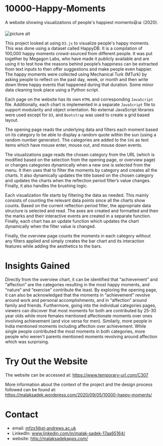 # 10000-Happy-Moments
A website showing visualizations of people's happiest moments😃📊 (2020).

![picture alt](https://github.com/MalakSadek/10000-Happy-Moments/blob/master/screenshot.png "Screenshot")

This project looked at using `D3.js` to visualize people's happy moments. This was done using a dataset called HappyDB. It is a compilation of 100,000 happy moments crowd-sourced from different people. It was put together by Megagon Labs, who have made it publicly available and are using it to test how the reasons behind people’s happiness can be extracted from text inputs to then offer suggestions and make people even happier. The happy moments were collected using Mechanical Turk (MTurk) by asking people to reflect on the past day, week, or month and then write down three happy events that happened during that duration. Some minor data cleaning took place using a Python script.

Each page on the website has its own `HTML` and corresponding `JavaScript` file. Additionally, each chart is implemented in a separate `JavaScript` file to support modularity and object orientation. No external JavaScript libraries were used except for `D3`, and `Bootstrap` was used to create a grid based layout. 

The opening page reads the underlying data and filters each moment based on its category to be able to display a random quote within the sun (using a random number generator). The categories are added to the `SVG` as text items which have mouse enter, mouse out, and mouse down events.

The visualizations page reads the chosen category from the URL (which is modified based on the selection from the opening page, or overview page) or changes categories dynamically when a new one is selected from the menu. It then uses that to filter the moments by category and creates all the charts. It also dynamically updates the title based on the chosen category and updates the charts when the reflection period filter’s value changes. Finally, it also handles the brushing logic.

Each visualization file starts by filtering the data as needed. This mainly consists of counting the relevant data points since all the charts show counts. Based on the current reflection period filter, the appropriate data structure is selected and read. The axes are created and formatted and then the marks and their interactive events are created in a separate function. Finally, each chart has an update function which updates the chart dynamically when the filter value is changed.

Finally, the overview page counts the moments in each category without any filters applied and simply creates the bar chart and its interaction features while adding the aesthetics to the bars.

# Insights Gained

Directly from the overview chart, it can be identified that “achievement” and “affection” are the categories resulting in the most happy moments, and “nature” and “exercise" contribute the least. By exploring the opening page, it can also be acknowledged that the moments in “achievement” revolve around work and personal accomplishments, and in “affection” around family and friends. Furthermore, going into the individual categories pages, viewers can discover that most moments for both are contributed by 25-30 year olds while more females mentioned affectionate moments over ones involving achievement (and vice versa for men). Similarly, more people in India mentioned moments including affection over achievement. While single people contributed the most moments in both categories, more people who weren’t parents mentioned moments revolving around affection which was surprising.

# Try Out the Website

The website can be accessed at: https://www.temporary-url.com/C307

More information about the context of the project and the design process followed can be found at: https://malaksadek.wordpress.com/2020/09/05/10000-happy-moments/

# Contact

* email: mfzs1@st-andrews.ac.uk
* LinkedIn: www.linkedin.com/in/malak-sadek-17aa65164/
* website: http://malaksadekapps.com/


